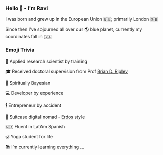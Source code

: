 ### Hello 👋 - I'm Ravi


I was born and grew up in󠁧󠁢󠁥󠁮󠁧󠁿󠁮󠁧󠁿 the European Union 🇪🇺; primarily London 🇬🇧

Since then I've sojourned all over our 🌎 blue planet, currently my coordinates fall in 🇨🇦

### Emoji Trivia

🥼 Applied research scientist by training

🎓 Received doctoral supervision from Prof [Brian D. Ripley](http://www.stats.ox.ac.uk/~ripley/#:~:text=Brian%20Ripley%20was%20the%20Professor,on%20grounds%20of%20ill%20health.) 

👻 Spiritually Bayesian

💻 Developer by experience

🕴️ Entrepreneur by accident

🛄 Suitcase digital nomad - [Erdos](https://en.wikipedia.org/wiki/Paul_Erd%C5%91s) style

🇲🇽 Fluent in LatAm Spanish

🕉️ Yoga student for life

📚 I’m currently learning everything ...


